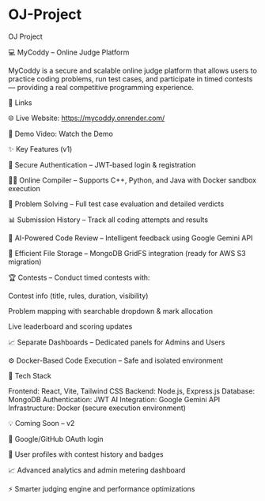 # OJ-Project
OJ Project

💻 MyCoddy – Online Judge Platform

MyCoddy is a secure and scalable online judge platform that allows users to practice coding problems, run test cases, and participate in timed contests — providing a real competitive programming experience.

🔗 Links

🌐 Live Website: https://mycoddy.onrender.com/

🎥 Demo Video: Watch the Demo

✨ Key Features (v1)

🔐 Secure Authentication – JWT-based login & registration

🧑‍💻 Online Compiler – Supports C++, Python, and Java with Docker sandbox execution

🧩 Problem Solving – Full test case evaluation and detailed verdicts

📊 Submission History – Track all coding attempts and results

🤖 AI-Powered Code Review – Intelligent feedback using Google Gemini API

📂 Efficient File Storage – MongoDB GridFS integration (ready for AWS S3 migration)

🏆 Contests – Conduct timed contests with:

Contest info (title, rules, duration, visibility)

Problem mapping with searchable dropdown & mark allocation

Live leaderboard and scoring updates

📈 Separate Dashboards – Dedicated panels for Admins and Users

⚙️ Docker-Based Code Execution – Safe and isolated environment

🚀 Tech Stack

Frontend: React, Vite, Tailwind CSS
Backend: Node.js, Express.js
Database: MongoDB
Authentication: JWT
AI Integration: Google Gemini API
Infrastructure: Docker (secure execution environment)

💡 Coming Soon – v2

🔑 Google/GitHub OAuth login

👤 User profiles with contest history and badges

📈 Advanced analytics and admin metering dashboard

⚡ Smarter judging engine and performance optimizations

